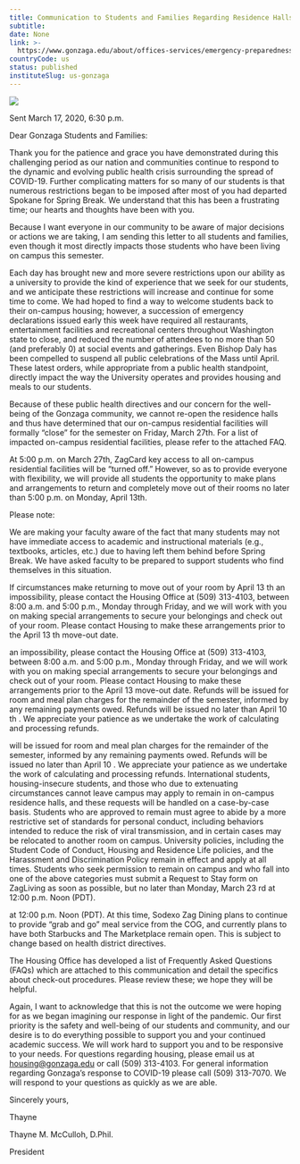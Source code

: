 ```yaml
---
title: Communication to Students and Families Regarding Residence Halls Closure
subtitle: 
date: None
link: >-
  https://www.gonzaga.edu/about/offices-services/emergency-preparedness/zagready/hazard-specific-resources/coronavirus/announcements-messages/communication-to-students-and-families-regarding-residence-halls-closure
countryCode: us
status: published
instituteSlug: us-gonzaga
---
```

![](https://www.gonzaga.edu/apple-touch-icon.png)

Sent March 17, 2020, 6:30 p.m.

Dear Gonzaga Students and Families:

Thank you for the patience and grace you have demonstrated during this challenging period as our nation and communities continue to respond to the dynamic and evolving public health crisis surrounding the spread of COVID-19. Further complicating matters for so many of our students is that numerous restrictions began to be imposed after most of you had departed Spokane for Spring Break. We understand that this has been a frustrating time; our hearts and thoughts have been with you.

Because I want everyone in our community to be aware of major decisions or actions we are taking, I am sending this letter to all students and families, even though it most directly impacts those students who have been living on campus this semester.

Each day has brought new and more severe restrictions upon our ability as a university to provide the kind of experience that we seek for our students, and we anticipate these restrictions will increase and continue for some time to come. We had hoped to find a way to welcome students back to their on-campus housing; however, a succession of emergency declarations issued early this week have required all restaurants, entertainment facilities and recreational centers throughout Washington state to close, and reduced the number of attendees to no more than 50 (and preferably 0) at social events and gatherings. Even Bishop Daly has been compelled to suspend all public celebrations of the Mass until April. These latest orders, while appropriate from a public health standpoint, directly impact the way the University operates and provides housing and meals to our students.

Because of these public health directives and our concern for the well-being of the Gonzaga community, we cannot re-open the residence halls and thus have determined that our on-campus residential facilities will formally “close” for the semester on Friday, March 27th. For a list of impacted on-campus residential facilities, please refer to the attached FAQ.

At 5:00 p.m. on March 27th, ZagCard key access to all on-campus residential facilities will be “turned off.” However, so as to provide everyone with flexibility, we will provide all students the opportunity to make plans and arrangements to return and completely move out of their rooms no later than 5:00 p.m. on Monday, April 13th.

Please note:

We are making your faculty aware of the fact that many students may not have immediate access to academic and instructional materials (e.g., textbooks, articles, etc.) due to having left them behind before Spring Break. We have asked faculty to be prepared to support students who find themselves in this situation.

If circumstances make returning to move out of your room by April 13 th an impossibility, please contact the Housing Office at (509) 313-4103, between 8:00 a.m. and 5:00 p.m., Monday through Friday, and we will work with you on making special arrangements to secure your belongings and check out of your room. Please contact Housing to make these arrangements prior to the April 13 th move-out date.

an impossibility, please contact the Housing Office at (509) 313-4103, between 8:00 a.m. and 5:00 p.m., Monday through Friday, and we will work with you on making special arrangements to secure your belongings and check out of your room. Please contact Housing to make these arrangements prior to the April 13 move-out date. Refunds will be issued for room and meal plan charges for the remainder of the semester, informed by any remaining payments owed. Refunds will be issued no later than April 10 th . We appreciate your patience as we undertake the work of calculating and processing refunds.

will be issued for room and meal plan charges for the remainder of the semester, informed by any remaining payments owed. Refunds will be issued no later than April 10 . We appreciate your patience as we undertake the work of calculating and processing refunds. International students, housing-insecure students, and those who due to extenuating circumstances cannot leave campus may apply to remain in on-campus residence halls, and these requests will be handled on a case-by-case basis. Students who are approved to remain must agree to abide by a more restrictive set of standards for personal conduct, including behaviors intended to reduce the risk of viral transmission, and in certain cases may be relocated to another room on campus. University policies, including the Student Code of Conduct, Housing and Residence Life policies, and the Harassment and Discrimination Policy remain in effect and apply at all times. Students who seek permission to remain on campus and who fall into one of the above categories must submit a Request to Stay form on ZagLiving as soon as possible, but no later than Monday, March 23 rd at 12:00 p.m. Noon (PDT).

at 12:00 p.m. Noon (PDT). At this time, Sodexo Zag Dining plans to continue to provide “grab and go” meal service from the COG, and currently plans to have both Starbucks and The Marketplace remain open. This is subject to change based on health district directives.

The Housing Office has developed a list of Frequently Asked Questions (FAQs) which are attached to this communication and detail the specifics about check-out procedures. Please review these; we hope they will be helpful.

Again, I want to acknowledge that this is not the outcome we were hoping for as we began imagining our response in light of the pandemic. Our first priority is the safety and well-being of our students and community, and our desire is to do everything possible to support you and your continued academic success. We will work hard to support you and to be responsive to your needs. For questions regarding housing, please email us at housing@gonzaga.edu or call (509) 313-4103. For general information regarding Gonzaga’s response to COVID-19 please call (509) 313-7070. We will respond to your questions as quickly as we are able.

Sincerely yours,

Thayne

Thayne M. McCulloh, D.Phil.

President